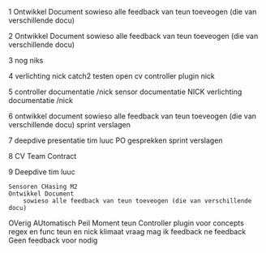 1
    Ontwikkel Document
        sowieso alle feedback van teun toeveogen (die van verschillende docu)

2
    Ontwikkel Document
        sowieso alle feedback van teun toeveogen (die van verschillende docu)

3
    nog niks

4
    verlichting
        nick
    catch2 testen
    open cv
    controller plugin
        nick
    
5
    controller documentatie
        /nick
    sensor documentatie
        NICK
    verlichting documentatie
        /nick

6
    ontwikkel document
        sowieso alle feedback van teun toeveogen (die van verschillende docu)
    sprint verslagen

7
    deepdive presentatie
        tim 
        luuc
    PO gesprekken
    sprint verslagen

8 
    CV
    Team Contract

9
    Deepdive
        tim
        luuc

    Sensoren CHasing M2
    Ontwikkel Document
        sowieso alle feedback van teun toeveogen (die van verschillende docu)

OVerig
    AUtomatisch Peil Moment
        teun
    Controller plugin voor concepts regex en func 
        teun en nick
    klimaat
        vraag
            mag ik feedback
            ne
        feedback
            Geen feedback voor nodig